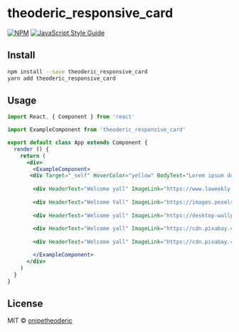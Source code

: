 # theoderic_responsive_card

> 

[![NPM](https://img.shields.io/npm/v/theoderic_responsive_card.svg)](https://www.npmjs.com/package/theoderic_responsive_card) [![JavaScript Style Guide](https://img.shields.io/badge/code_style-standard-brightgreen.svg)](https://standardjs.com)

## Install

```bash
npm install --save theoderic_responsive_card
yarn add theoderic_responsive_card
```

## Usage

```jsx
import React, { Component } from 'react'

import ExampleComponent from 'theoderic_responsive_card'

export default class App extends Component {
  render () {
    return (
      <div>
        <ExampleComponent>
       <div Target="_self" HoverColor="yellow" BodyText="Lorem ipsum dolor sit amet, consectetur adipiscing elit. Quisque sapien velit, aliquet eget commodo nec, auctor a sapien. Nam eu neque vulputate diam rhoncus faucibus. Curabitur quis varius libero. Lorem." HeaderText="Welcome yall" ImageLink="https://www.laweekly.com/wp-content/uploads/2019/05/nocturnal-wonderland-2016-arrests-759x500.jpg"></div>
        
        <div HeaderText="Welcome yall" ImageLink="https://www.laweekly.com/wp-content/uploads/2019/05/nocturnal-wonderland-2016-arrests-759x500.jpg"></div>
        
        <div HeaderText="Welcome Yall" ImageLink="https://images.pexels.com/photos/96627/pexels-photo-96627.jpeg"></div>
        
        <div HeaderText="Welcome yall" ImageLink="https://desktop-wallpaper.net/wp-content/uploads/2019/02/aurora-wallpaper-879289-768x432.jpg"></div>
        
        <div HeaderText="Welcome yall" ImageLink="https://cdn.pixabay.com/photo/2018/01/14/23/12/nature-3082832_960_720.jpg"></div>
        
        <div HeaderText="Welcome yall" ImageLink="https://cdn.pixabay.com/photo/2016/10/20/18/35/sunrise-1756274_960_720.jpg"></div>

        </ExampleComponent>
      </div>
    )
  }
}

```

## License

MIT © [onipetheoderic](https://github.com/onipetheoderic)
